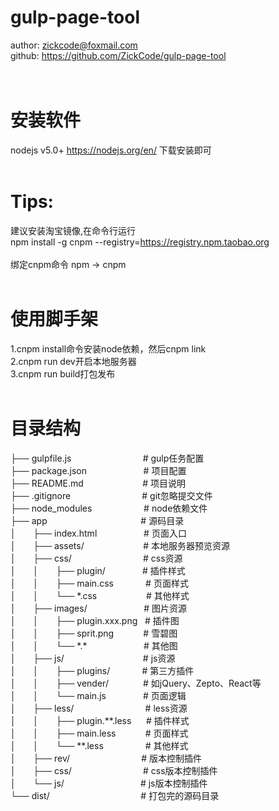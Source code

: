 # gulp-page-tool  

author: zickcode@foxmail.com<br>
github: https://github.com/ZickCode/gulp-page-tool<br>
<br>
<br>
# 安装软件<br>
nodejs v5.0+  https://nodejs.org/en/  下载安装即可<br>
<br>
# Tips:<br>
建议安装淘宝镜像,在命令行运行<br>
npm install -g cnpm --registry=https://registry.npm.taobao.org<br>
<br>
绑定cnpm命令 npm -> cnpm<br>
<br>
# 使用脚手架<br>
1.cnpm install命令安装node依赖，然后cnpm link<br>
2.cnpm run dev开启本地服务器<br>
3.cnpm run build打包发布<br>
<br>
# 目录结构<br>
├── gulpfile.js                                      # gulp任务配置 <br>
├── package.json                              # 项目配置<br>
├── README.md                               # 项目说明<br>
├──	.gitignore                                      # git忽略提交文件<br>
├── node_modules                           # node依赖文件<br>
├── app                                                  # 源码目录<br>
│        ├── index.html                        # 页面入口<br>
│        ├── assets/                               # 本地服务器预览资源<br>
│        ├── css/                                      # css资源<br>
│        │        ├── plugin/                   # 插件样式<br>
│        │        ├── main.css                 # 页面样式<br>
│        │        └── \*.css                          # 其他样式<br>
│        ├── images/                             &nbsp;# 图片资源<br>
│        │        ├── plugin.xxx.png   # 插件图<br>
│        │        ├── sprit.png               # 雪碧图<br>
│        │        └── \*.\*                              # 其他图<br>
│        ├── js/                                          # js资源<br>
│        │        ├── plugins/                 # 第三方插件<br>
│        │        ├── vender/                  # 如jQuery、Zepto、React等<br>
│        │        └── main.js                   # 页面逻辑<br>
│        ├── less/                                      # less资源<br>
│        │        ├── plugin.**.less       # 插件样式<br>
│        │        ├── main.less               # 页面样式<br>
│        │        └── **.less                      # 其他样式<br>
│        ├── rev/                                      # 版本控制插件<br>
│        ├── css/                                      # css版本控制插件<br>
│        └── js/                                         # js版本控制插件<br>
└── dist/                                                # 打包完的源码目录<br>
